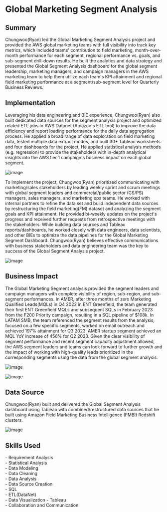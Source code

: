 <!-- Title -->
<h1 align="left">Global Marketing Segment Analysis </h1>


<h2 align="left">Summary </h2>

Chungwoo(Ryan) led the Global Marketing Segment Analysis project and provided the AWS global marketing teams with full visibility into track key metrics, which included teams' contribution to field marketing, month-over-month performance for each segment, regional performance vs. goals, and sub-segment drill-down results. He built the analytics and data strategy and presented the Global Segment Analysis dashboard for the global segment leadership, marketing managers, and campaign managers in the AWS marketing team to help them utilize each team's KPI attainment and regional field marketing performance at a segment/sub-segment level for Quarterly Business Reviews.


<h2 align="left">Implementation </h2>

Leveraging his data engineering and BIE experience, Chungwoo(Ryan) also built dedicated data sources for the segment analysis project and optimized related ETL jobs in AWS Datanet (Amazon's ETL tool) to improve the data efficiency and report loading performance for the daily data aggregation process. He applied a broad range of data exploration on field marketing data, tested multiple data extract modes, and built 30+ Tableau worksheets and four dashboards for the project. He applied statistical analysis methods (e.g. regression) to provide the stakeholders with in-depth analytical insights into the AWS tier 1 campaign's business impact on each global segment.

![image](https://github.com/ryavse11/ryan_choi_portfolio/assets/151677676/674e6036-764e-4389-9138-e92b04754fca)

To implement the project, Chungwoo(Ryan) prioritized communicating with marketing/sales stakeholders by leading weekly sprint and scrum meetings with global segment leaders and commercial/public sector (CS/PS) managers, sales managers, and marketing ops teams. He worked with internal partners to refine the data set and build independent data sources by restructuring the field marketing(FM) dataset and analyzing the segment goals and KPI attainment. He provided bi-weekly updates on the project's progress and received further requests from retrospective meetings with the stakeholders. While building data sources and Tableau reports/dashboards, he worked closely with data engineers, data scientists, and other BIEs to optimize the data pipelines for the Global Marketing Segment Dashboard. Chungwoo(Ryan) believes effective communications with business stakeholders and data engineering team was the key to success of the Global Segment Analysis project.

![image](https://github.com/ryavse11/ryan_choi_portfolio/assets/151677676/7adc4b13-4444-4b46-a803-bce826ee20a6)



<h2 align="left">Business Impact </h2>

The Global Marketing Segment analysis provided the segment leaders and campaign managers with complete visibility of region, sub-region, and sub-segment performances. In AMER, after three months of zero Marketing Qualified Leads(MQLs) in Q4 2022 in ENT Greenfield, the team generated their first ENT Greenfield MQLs and subsequent SQLs in February 2023 from the F200 Priority campaign, resulting in a SQL pipeline of $108k. In LATAM SMB, the team referenced the segment results from the analysis, focused on a few specific segments, worked on email outreach and achieved 197% attainment for Q3 2023. AMER startup segment achieved an MQL YoY increase of 456% for Q2 2023. Given the clear visibility of segment performance and recent segment capacity adjustment allowed, the AWS segment leaders and teams can look forward to further growth and the impact of working with high-quality leads prioritized in the corresponding segments using the data from the global segment analysis.

![image](https://github.com/ryavse11/ryan_choi_portfolio/assets/151677676/cd474df5-b9a8-4168-9446-02c1abd0ba3c)

![image](https://github.com/ryavse11/ryan_choi_portfolio/assets/151677676/c5fea10e-6bdf-4e77-b12c-9d20e5157535)


<h2 align="left">Data Source </h2>

Chungwoo(Ryan) built and delivered the Global Segment Analysis dashboard using Tableau with combined/restructured data sources that he built using Amazon Field Marketing Business Intelligence (FMBI) Redshift clusters.

![image](https://github.com/ryavse11/ryan_choi_portfolio/assets/151677676/02c7ed85-834d-49c9-92f0-4cf1a33b6372)

<h2 align="left">Skills Used </h2>
- Requirement Analysis <br>
- Statistical Analysis <br>
- Data Modeling <br>
- Data Cleaning <br>
- Data Analysis <br>
- Data Source Creation <br>
- SQL <br>
- ETL(DataNet)<br>
- Data Visualization - Tableau <br>
- Collaboration and Communication <br>
